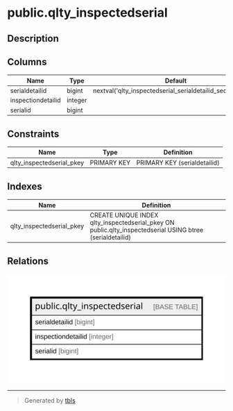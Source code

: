 # public.qlty_inspectedserial

## Description

## Columns

| Name | Type | Default | Nullable | Children | Parents | Comment |
| ---- | ---- | ------- | -------- | -------- | ------- | ------- |
| serialdetailid | bigint | nextval('qlty_inspectedserial_serialdetailid_seq'::regclass) | false |  |  |  |
| inspectiondetailid | integer |  | true |  |  |  |
| serialid | bigint |  | true |  |  |  |

## Constraints

| Name | Type | Definition |
| ---- | ---- | ---------- |
| qlty_inspectedserial_pkey | PRIMARY KEY | PRIMARY KEY (serialdetailid) |

## Indexes

| Name | Definition |
| ---- | ---------- |
| qlty_inspectedserial_pkey | CREATE UNIQUE INDEX qlty_inspectedserial_pkey ON public.qlty_inspectedserial USING btree (serialdetailid) |

## Relations

![er](public.qlty_inspectedserial.svg)

---

> Generated by [tbls](https://github.com/k1LoW/tbls)
